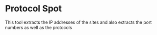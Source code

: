 # Protocol Spot
This tool extracts the IP addresses of the sites and also extracts the port numbers as well as the protocols
